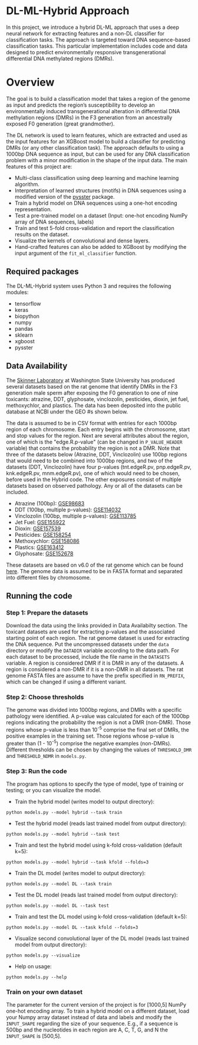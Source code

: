 # DL-ML-Hybrid Approach

In this project, we introduce a hybrid DL-ML approach that uses a deep neural network for extracting features and a non-DL classifier for classification tasks. The approach is targeted toward DNA sequence-based classification tasks. This particular implementation includes code and data designed to predict environmentally responsive transgenerational differential DNA methylated regions (DMRs). 

# Overview

The goal is to build a classification model that takes a region of the genome as input and predicts the region’s susceptibility to develop an environmentally induced transgenerational alteration in differential DNA methylation regions (DMRs) in the F3 generation from an ancestrally exposed F0 generation (great grandmother). 

The DL network is used to learn features, which are extracted and used as the input features for an XGBoost model to build a classifier for predicting DMRs (or any other classification task). The approach defaults to using a 1000bp DNA sequence as input, but can be used for any DNA classification problem with a minor modification in the shape of the input data. The main features of this project are: 

* Multi-class classification using deep learning and machine learning algorithm.
* Interpretation of learned structures (motifs) in DNA sequences using a modified version of the [pysster](https://github.com/budach/pysster) package.
* Train a hybrid model on DNA sequences using a one-hot encoding representation. 
* Test a pre-trained model on a dataset (Input: one-hot encoding NumPy array of DNA sequences, labels)
* Train and test 5-fold cross-validation and report the classification results on the dataset. 
* Visualize the kernels of convolutional and dense layers.
* Hand-crafted features can also be added to XGBoost by modifying the input argument of the `fit_ml_classifier` function.

## Required packages

The DL-ML-Hybrid system uses Python 3 and requires the following modules: 

* tensorflow
* keras
* biopython
* numpy
* pandas 
* sklearn
* xgboost
* pysster

## Data Availability 

The [Skinner Laboratory](https://skinner.wsu.edu) at Washington State University has produced several datasets based on the rat genome that identify DMRs in the F3 generation male sperm after exposing the F0 generation to one of nine toxicants: atrazine, DDT, glyphosate, vinclozolin, pesticides, dioxin, jet fuel, methoxychlor, and plastics. The data has been deposited into the public database at NCBI under the GEO #s shown below.

The data is assumed to be in CSV format with entries for each 1000bp region of each chromosome. Each entry begins with the chromosome, start and stop values for the region. Next are several attributes about the region, one of which is the "edge.R.p-value" (can be changed in `P_VALUE_HEADER` variable) that contains the probability the region is not a DMR. Note that three of the datasets below (Atrazine, DDT, Vinclozolin) use 100bp regions that would need to be combined into 1000bp regions, and two of the datasets (DDT, Vinclozolin) have four p-values (tnt.edgeR.pv, pnp.edgeR.pv, knk.edgeR.pv, mnm.edgeR.pv), one of which would need to be chosen, before used in the Hybrid code. The other exposures consist of multiple datasets based on observed pathology. Any or all of the datasets can be included.

* Atrazine (100bp): [GSE98683](https://www.ncbi.nlm.nih.gov/geo/query/acc.cgi?acc=GSE98683)
* DDT (100bp, multiple p-values): [GSE114032](https://www.ncbi.nlm.nih.gov/geo/query/acc.cgi?acc=GSE114032)
* Vinclozolin (100bp, multiple p-values): [GSE113785](https://www.ncbi.nlm.nih.gov/geo/query/acc.cgi?acc=GSE113785)
* Jet Fuel: [GSE155922](https://www.ncbi.nlm.nih.gov/geo/query/acc.cgi?acc=GSE155922)
* Dioxin: [GSE157539](https://www.ncbi.nlm.nih.gov/geo/query/acc.cgi?acc=GSE157539)
* Pesticides: [GSE158254](https://www.ncbi.nlm.nih.gov/geo/query/acc.cgi?acc=GSE158254)
* Methoxychlor: [GSE158086](https://www.ncbi.nlm.nih.gov/geo/query/acc.cgi?acc=GSE158086)
* Plastics: [GSE163412](https://www.ncbi.nlm.nih.gov/geo/query/acc.cgi?acc=GSE163412)
* Glyphosate: [GSE152678](https://www.ncbi.nlm.nih.gov/geo/query/acc.cgi?acc=GSE152678)

These datasets are based on v6.0 of the rat genome which can be found [here](https://ftp.ensembl.org/pub/release-104/fasta/rattus_norvegicus/dna/). The genome data is assumed to be in FASTA format and separated into different files by chromosome.

## Running the code

### Step 1: Prepare the datasets

Download the data using the links provided in Data Availabilty section. The toxicant datasets are used for extracting p-values and the associated starting point of each region. The rat genome dataset is used for extracting the DNA sequence. Put the uncompressed datasets under the `data` directory or modify the `DATADIR` variable according to the data path. For each dataset to be processed, include the file name in the `DATASETS` variable. A region is considered DMR if it is DMR in any of the datasets. A region is considered a non-DMR if it is a non-DMR in all datasets. The rat genome FASTA files are assume to have the prefix specified in `RN_PREFIX`, which can be changed if using a different variant.

### Step 2: Choose thresholds

The genome was divided into 1000bp regions, and DMRs with a specific pathology were identified. A p-value was calculated for each of the 1000bp regions indicating the probability the region is not a DMR (non-DMR). Those regions whose p-value is less than 10<sup>-5</sup> comprise the final set of DMRs, the positive examples in the training set. Those regions whose p-value is greater than (1 - 10<sup>-5</sup>) comprise the negative examples (non-DMRs). Different thresholds can be chosen by changing the values of `THRESHOLD_DMR` and `THRESHOLD_NDMR` in `models.py`.

### Step 3: Run the code 

The program has options to specify the type of model, type of training or testing; or you can visualize the model.

* Train the hybrid model (writes model to output directory): 

`python models.py --model hybrid --task train`

* Test the hybrid model (reads last trained model from output directory): 

`python models.py --model hybrid --task test`

* Train and test the hybrid model using k-fold cross-validation (default k=5): 

`python models.py --model hybrid --task kfold --folds=3`

* Train the DL model (writes model to output directory):

`python models.py --model DL --task train`

* Test the DL model (reads last trained model from output directory):

`python models.py --model DL --task test`

* Train and test the DL model using k-fold cross-validation (default k=5):

`python models.py --model DL --task kfold --folds=3`

* Visualize second convolutional layer of the DL model (reads last trained model from output directory):

`python models.py --visualize`

* Help on usage:

`python models.py --help`

### Train on your own dataset 

The parameter for the current version of the project is for [1000,5] NumPy one-hot encoding array. To train a hybrid model on a different dataset, load your Numpy array dataset instead of data and labels and modify the `INPUT_SHAPE` regarding the size of your sequence. E.g., if a sequence is 500bp and the nucleotides in each region are A, C, T, G, and N the `INPUT_SHAPE` is [500,5].

